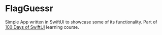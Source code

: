 # FlagGuessr
Simple App written in SwiftUI to showcase some of its functionality.
Part of [100 Days of SwiftUI](https://www.hackingwithswift.com/books/ios-swiftui/guess-the-flag-introduction) learning course.
